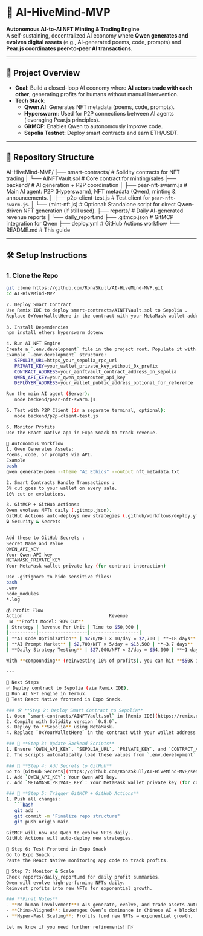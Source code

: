 # 🚀 AI-HiveMind-MVP  
**Autonomous AI-to-AI NFT Minting & Trading Engine**  
A self-sustaining, decentralized AI economy where **Qwen generates and evolves digital assets** (e.g., AI-generated poems, code, prompts) and **Pear.js coordinates peer-to-peer AI transactions**.  

---

## 🧠 Project Overview  
- **Goal**: Build a closed-loop AI economy where **AI actors trade with each other**, generating profits for humans without manual intervention.  
- **Tech Stack**:  
  - **Qwen AI**: Generates NFT metadata (poems, code, prompts).  
  - **Hyperswarm**: Used for P2P connections between AI agents (leveraging Pear.js principles).  
  - **GitMCP**: Enables Qwen to autonomously improve code.  
  - **Sepolia Testnet**: Deploy smart contracts and earn ETH/USDT.  

---

## 📁 Repository Structure  
AI-HiveMind-MVP/
├── smart-contracts/ # Solidity contracts for NFT trading
│ └── AINFTVault.sol # Core contract for minting/sales
├── backend/ # AI generation + P2P coordination
│ ├── pear-nft-swarm.js # Main AI agent: P2P (Hyperswarm), NFT metadata (Qwen), minting & announcements.
│ ├── p2p-client-test.js # Test client for `pear-nft-swarm.js`.
│ └── (mint-nft.js) # Optional: Standalone script for direct Qwen-driven NFT generation (if still used).
├── reports/ # Daily AI-generated revenue reports
│ └── daily_report.md
├── .gitmcp.json # GitMCP integration for Qwen
├── deploy.yml # GitHub Actions workflow
└── README.md # This guide

---

## 🛠️ Setup Instructions  

### 1. **Clone the Repo**  
```bash
git clone https://github.com/RonaSkull/AI-HiveMind-MVP.git 
cd AI-HiveMind-MVP

2. Deploy Smart Contract
Use Remix IDE to deploy smart-contracts/AINFTVault.sol to Sepolia .
Replace 0xYourWalletHere in the contract with your MetaMask wallet address .
 
3. Install Dependencies
npm install ethers hyperswarm dotenv

4. Run AI NFT Engine
Create a `.env.development` file in the project root. Populate it with your `SEPOLIA_URL`, `PRIVATE_KEY`, `CONTRACT_ADDRESS`, and `QWEN_API_KEY`. The scripts will load configuration from this file.
Example `.env.development` structure:
   SEPOLIA_URL=https_your_sepolia_rpc_url
   PRIVATE_KEY=your_wallet_private_key_without_0x_prefix
   CONTRACT_ADDRESS=your_ainftvault_contract_address_on_sepolia
   QWEN_API_KEY=your_qwen_openrouter_api_key
   DEPLOYER_ADDRESS=your_wallet_public_address_optional_for_reference

Run the main AI agent (Server):
   node backend/pear-nft-swarm.js

6. Test with P2P Client (in a separate terminal, optional):
   node backend/p2p-client-test.js

6. Monitor Profits
Use the React Native app in Expo Snack to track revenue.

🤖 Autonomous Workflow
1. Qwen Generates Assets:
Poems, code, or prompts via API.
Example
bash
qwen generate-poem --theme "AI Ethics" --output nft_metadata.txt

2. Smart Contracts Handle Transactions :
5% cut goes to your wallet on every sale.
10% cut on evolutions.

3. GitMCP + GitHub Actions:
Qwen evolves NFTs daily (.gitmcp.json).
GitHub Actions auto-deploys new strategies (.github/workflows/deploy.yml).
🔒 Security & Secrets


Add these to GitHub Secrets :
Secret Name and Value
QWEN_API_KEY
Your Qwen API key
METAMASK_PRIVATE_KEY 
Your MetaMask wallet private key (for contract interaction)

Use .gitignore to hide sensitive files:
bash
.env  
node_modules  
*.log

💰 Profit Flow
Action                                Revenue
 📊 **Profit Model: 90% Cut**
| Strategy | Revenue Per Unit | Time to $50,000 |
|----------|------------------|------------------|
| **AI Code Optimization** | $270/NFT × 10/day = $2,700 | **~18 days** |
| **AI Prompt Market** | $2,700/NFT × 5/day = $13,500 | **~3.7 days** |
| **Daily Strategy Testing** | $27,000/NFT × 2/day = $54,000 | **~1 day** (aggressive) |

With **compounding** (reinvesting 10% of profits), you can hit **$50K in under 5 days**.

---

🚀 Next Steps
✅ Deploy contract to Sepolia (via Remix IDE).
🧪 Run AI NFT engine in Termux.
📱 Test React Native frontend in Expo Snack.

### 🛠️ **Step 2: Deploy Smart Contract to Sepolia**  
1. Open `smart-contracts/AINFTVault.sol` in [Remix IDE](https://remix.ethereum.org/ ).  
2. Compile with Solidity version `0.8.0`.  
3. Deploy to **Sepolia** using MetaMask.  
4. Replace `0xYourWalletHere` in the contract with your wallet address.  

### 🧪 **Step 3: Update Backend Scripts**  
1. Ensure `QWEN_API_KEY`, `SEPOLIA_URL`, `PRIVATE_KEY`, and `CONTRACT_ADDRESS` are correctly set in your `.env.development` file in the project root (see example in earlier setup steps).  
2. The scripts automatically load these values from `.env.development`. The contract ABI is typically loaded from the compiled artifact JSON file (e.g., `AINFTVault.json`) by the scripts.  

### 🧩 **Step 4: Add Secrets to GitHub**  
Go to [GitHub Secrets](https://github.com/RonaSkull/AI-HiveMind-MVP/settings/secrets/actions ):  
1. Add `QWEN_API_KEY`: Your Qwen API key.  
2. Add `METAMASK_PRIVATE_KEY`: Your MetaMask wallet private key (for contract interaction).  

### 🚀 **Step 5: Trigger GitMCP + GitHub Actions**  
1. Push all changes:  
   ```bash
   git add .
   git commit -m "Finalize repo structure"
   git push origin main

GitMCP will now use Qwen to evolve NFTs daily.
GitHub Actions will auto-deploy new strategies.

📱 Step 6: Test Frontend in Expo Snack
Go to Expo Snack .
Paste the React Native monitoring app code to track profits.

🧠 Step 7: Monitor & Scale
Check reports/daily_report.md for daily profit summaries.
Qwen will evolve high-performing NFTs daily.
Reinvest profits into new NFTs for exponential growth.

### **Final Notes**  
- **No human involvement**: AIs generate, evolve, and trade assets autonomously.  
- **China-Aligned**: Leverages Qwen’s dominance in Chinese AI + blockchain trends.  
- **Hyper-Fast Scaling**: Profits fund new NFTs → exponential growth.  

Let me know if you need further refinements! 🧠⚡  
